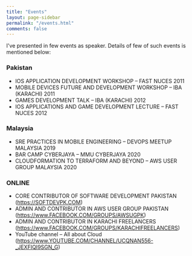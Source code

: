 ```yaml
---
title: "Events"
layout: page-sidebar
permalink: "/events.html"
comments: false
---
```


I've presented in few events as speaker. Details of few of such events is mentioned below:

### Pakistan

- 	IOS APPLICATION DEVELOPMENT WORKSHOP – FAST NUCES 2011
-	MOBILE DEVICES FUTURE AND DEVELOPMENT WORKSHOP – IBA (KARACHI) 2011
-	GAMES DEVELOPMENT TALK – IBA (KARACHI) 2012
-	IOS APPLICATIONS AND GAME DEVELOPMENT LECTURE – FAST NUCES 2012

### Malaysia

-	SRE PRACTICES IN MOBILE ENGINEERING – DEVOPS MEETUP MALAYSIA 2019
-	BAR CAMP CYBERJAYA – MMU CYBERJAYA 2020
-	CLOUDFORMATION TO TERRAFORM AND BEYOND – AWS USER GROUP MALAYSIA 2020

### ONLINE

-	CORE CONTRIBUTOR OF SOFTWARE DEVELOPMENT PAKISTAN (https://SOFTDEVPK.COM)
-	ADMIN AND CONTRIBUTOR IN AWS USER GROUP PAKISTAN (https://www.FACEBOOK.COM/GROUPS/AWSUGPK)
-	ADMIN AND CONTRIBUTOR IN KARACHI FREELANCERS (https://www.FACEBOOK.COM/GROUPS/KARACHIFREELANCERS)
-	YouTube channel – All about Cloud (https://www.YOUTUBE.COM/CHANNEL/UCQNAN556-_JEXFIQI9SGN_G)
